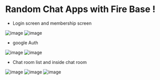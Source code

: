 # Random Chat Apps with Fire Base !

- Login screen and membership screen

![image](https://user-images.githubusercontent.com/53115254/93731951-4d00ec00-fc0a-11ea-88d8-16df051d34e5.png)
![image](https://user-images.githubusercontent.com/53115254/93731963-55592700-fc0a-11ea-9221-7287373b21eb.png)

- google Auth

![image](https://user-images.githubusercontent.com/53115254/93732012-85a0c580-fc0a-11ea-8157-31dc45ec12df.png)
![image](https://user-images.githubusercontent.com/53115254/93732020-8afe1000-fc0a-11ea-882c-4232b4195379.png)

- Chat room list and inside chat room

![image](https://user-images.githubusercontent.com/53115254/93732077-acf79280-fc0a-11ea-8766-c1e2ef54c635.png)
![image](https://user-images.githubusercontent.com/53115254/93732086-b54fcd80-fc0a-11ea-830c-d1e77a99016a.png)
![image](https://user-images.githubusercontent.com/53115254/93732097-bda80880-fc0a-11ea-99ab-3a01d691e757.png)


